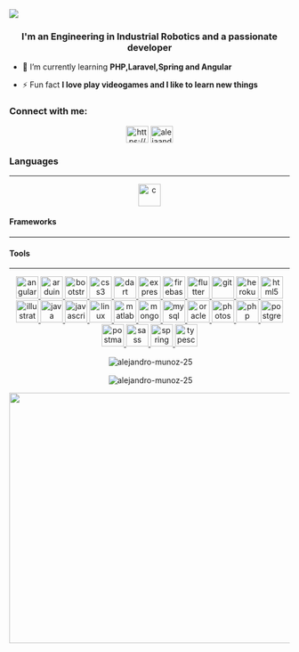  <img align="center" src="https://capsule-render.vercel.app/api?type=wave&color=gradient&height=300&section=header&text=Hi 👋, I'm Alejandro&fontSize=40">
 
<h3 align="center">I'm an Engineering in Industrial Robotics and a passionate developer</h3>

- 🌱 I’m currently learning **PHP,Laravel,Spring and Angular**

- ⚡ Fun fact **I love play videogames and I like to learn new things**

<h3 align="left">Connect with me:</h3>
<p align="center">
<a href="https://www.linkedin.com/in/alejandro-mu%c3%b1oz-casta/" target="_blank"><img align="center" src="https://www.flaticon.es/svg/static/icons/svg/179/179330.svg" alt="https://www.linkedin.com/in/alejandro-mu%c3%b1oz-casta/" height="30" width="40" /></a>
<a href="https://www.leetcode.com/alejaandromunoz25" target="_blank"><img align="center" src="https://cdn.jsdelivr.net/npm/simple-icons@3.0.1/icons/leetcode.svg" alt="alejaandromunoz25" height="30" width="40" /></a>
</p>

<h3 align="left">Languages</h3>
<hr>
<p align="center">
<a href="https://www.cprogramming.com/" target="_blank"> <img src="https://img2.freepng.es/20171217/033/letter-c-png-5a36954d474e54.1991877715135266052921.jpg" alt="c" width="40" height="40"/> </a>
</p>
<h4>Frameworks</h4>
<hr>
<h4>Tools</h4>
<hr>
<p align="center">
 <!--<a href="https://developer.android.com" target="_blank">
  <img src="https://www.vectorlogo.zone/logos/android/android-icon.svg" alt="android" width="40" height="40"/>
 </a>-->
 <a href="https://angular.io" target="_blank"> 
  <img src="https://www.vectorlogo.zone/logos/angular/angular-icon.svg" alt="angularjs" width="40" height="40"/> 
 </a> 
 <a href="https://www.arduino.cc/" target="_blank"> <img src="https://cdn.worldvectorlogo.com/logos/arduino-1.svg" alt="arduino" width="40" height="40"/> </a>
 <a href="https://getbootstrap.com" target="_blank"> <img src="https://devicons.github.io/devicon/devicon.git/icons/bootstrap/bootstrap-plain.svg" alt="bootstrap" width="40" height="40"/> </a> 
  <a href="https://www.w3schools.com/css/" target="_blank"> <img src="https://devicons.github.io/devicon/devicon.git/icons/css3/css3-original-wordmark.svg" alt="css3" width="40" height="40"/> </a>
 <a href="https://dart.dev" target="_blank"> <img src="https://www.vectorlogo.zone/logos/dartlang/dartlang-icon.svg" alt="dart" width="40" height="40"/> </a>
 <a href="https://expressjs.com" target="_blank"> <img src="https://devicons.github.io/devicon/devicon.git/icons/express/express-original-wordmark.svg" alt="express" width="40" height="40"/> </a> 
 <a href="https://firebase.google.com/" target="_blank"> <img src="https://www.vectorlogo.zone/logos/firebase/firebase-icon.svg" alt="firebase" width="40" height="40"/> </a>
 <a href="https://flutter.dev" target="_blank"> <img src="https://www.vectorlogo.zone/logos/flutterio/flutterio-icon.svg" alt="flutter" width="40" height="40"/> </a> 
 <a href="https://git-scm.com/" target="_blank"> <img src="https://www.vectorlogo.zone/logos/git-scm/git-scm-icon.svg" alt="git" width="40" height="40"/> </a> 
 <a href="https://heroku.com" target="_blank"> <img src="https://www.vectorlogo.zone/logos/heroku/heroku-icon.svg" alt="heroku" width="40" height="40"/> </a> 
 <a href="https://www.w3.org/html/" target="_blank"> <img src="https://devicons.github.io/devicon/devicon.git/icons/html5/html5-original-wordmark.svg" alt="html5" width="40" height="40"/> </a>
 <a href="https://www.adobe.com/in/products/illustrator.html" target="_blank"> <img src="https://www.vectorlogo.zone/logos/adobe_illustrator/adobe_illustrator-icon.svg" alt="illustrator" width="40" height="40"/> </a> 
 <a href="https://www.java.com" target="_blank"> <img src="https://devicons.github.io/devicon/devicon.git/icons/java/java-original-wordmark.svg" alt="java" width="40" height="40"/> </a> 
 <a href="https://developer.mozilla.org/en-US/docs/Web/JavaScript" target="_blank"> <img src="https://devicons.github.io/devicon/devicon.git/icons/javascript/javascript-original.svg" alt="javascript" width="40" height="40"/> </a> 
 <a href="https://www.linux.org/" target="_blank"> <img src="https://devicons.github.io/devicon/devicon.git/icons/linux/linux-original.svg" alt="linux" width="40" height="40"/> </a>
 <a href="https://www.mathworks.com/" target="_blank"> <img src="https://raw.githubusercontent.com/simple-icons/simple-icons/master/icons/mathworks.svg" alt="matlab" width="40" height="40"/> </a> 
 <a href="https://www.mongodb.com/" target="_blank"> <img src="https://devicons.github.io/devicon/devicon.git/icons/mongodb/mongodb-original-wordmark.svg" alt="mongodb" width="40" height="40"/> </a> 
 <a href="https://www.mysql.com/" target="_blank"> <img src="https://devicons.github.io/devicon/devicon.git/icons/mysql/mysql-original-wordmark.svg" alt="mysql" width="40" height="40"/> </a> 
 <a href="https://www.oracle.com/" target="_blank"> <img src="https://devicons.github.io/devicon/devicon.git/icons/oracle/oracle-original.svg" alt="oracle" width="40" height="40"/> </a>
 <a href="https://www.photoshop.com/en" target="_blank"> <img src="https://devicons.github.io/devicon/devicon.git/icons/photoshop/photoshop-plain.svg" alt="photoshop" width="40" height="40"/> </a> 
 <a href="https://www.php.net" target="_blank"> <img src="https://devicons.github.io/devicon/devicon.git/icons/php/php-original.svg" alt="php" width="40" height="40"/> </a> 
 <a href="https://www.postgresql.org" target="_blank"> <img src="https://devicons.github.io/devicon/devicon.git/icons/postgresql/postgresql-original-wordmark.svg" alt="postgresql" width="40" height="40"/> </a> 
 <a href="https://postman.com" target="_blank"> <img src="https://www.vectorlogo.zone/logos/getpostman/getpostman-icon.svg" alt="postman" width="40" height="40"/> </a> 
 <a href="https://sass-lang.com" target="_blank"> <img src="https://devicons.github.io/devicon/devicon.git/icons/sass/sass-original.svg" alt="sass" width="40" height="40"/> </a> <a href="https://spring.io/" target="_blank"> <img src="https://www.vectorlogo.zone/logos/springio/springio-icon.svg" alt="spring" width="40" height="40"/> </a> 
 <a href="https://www.typescriptlang.org/" target="_blank"> <img src="https://devicons.github.io/devicon/devicon.git/icons/typescript/typescript-original.svg" alt="typescript" width="40" height="40"/> </a> 
</p>

<p align="center"> &nbsp;<img align="center" src="https://github-readme-stats.vercel.app/api/top-langs?username=alejandro-munoz-25&show_icons=true&theme=radical&locale=en&layout=compact" alt="alejandro-munoz-25" /></p>
<p align="center"> &nbsp;<img align="center" src="https://github-readme-stats.vercel.app/api?username=alejandro-munoz-25&show_icons=true&theme=radical&hide=issues,contribs&locale=en" alt="alejandro-munoz-25" /></p>
<p>
<p align="center">
<a href="https://wakatime.com" ><img src="https://wakatime.com/share/@03dc2a25-39a0-455b-abe9-00936ba60896/a2425bd2-1924-4647-a5bc-8db78f11c3b6.png"  width="600" height="450"/>
</a>
</p>
  
